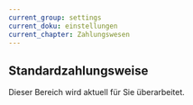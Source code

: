 ```yaml
---
current_group: settings
current_doku: einstellungen
current_chapter: Zahlungswesen
---
```


## Standardzahlungsweise

Dieser Bereich wird aktuell für Sie überarbeitet.